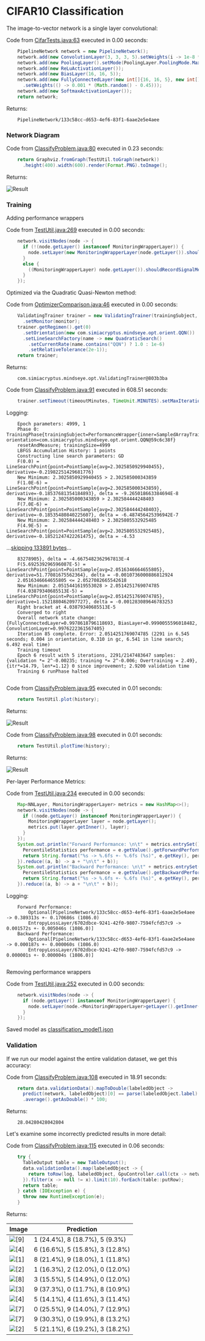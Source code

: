 # CIFAR10 Classification


The image-to-vector network is a single layer convolutional:

Code from [CifarTests.java:63](../../../../../../../../src/test/java/com/simiacryptus/mindseye/labs/matrix/CifarTests.java#L63) executed in 0.00 seconds: 
```java
    PipelineNetwork network = new PipelineNetwork();
    network.add(new ConvolutionLayer(3, 3, 3, 5).setWeights(i -> 1e-8 * (Math.random() - 0.5)));
    network.add(new PoolingLayer().setMode(PoolingLayer.PoolingMode.Max));
    network.add(new ReLuActivationLayer());
    network.add(new BiasLayer(16, 16, 5));
    network.add(new FullyConnectedLayer(new int[]{16, 16, 5}, new int[]{features})
      .setWeights(() -> 0.001 * (Math.random() - 0.45)));
    network.add(new SoftmaxActivationLayer());
    return network;
```

Returns: 

```
    PipelineNetwork/133c58cc-d653-4ef6-83f1-6aae2e5e4aee
```



### Network Diagram
Code from [ClassifyProblem.java:80](../../../../../../../../src/main/java/com/simiacryptus/mindseye/test/ClassifyProblem.java#L80) executed in 0.23 seconds: 
```java
    return Graphviz.fromGraph(TestUtil.toGraph(network))
      .height(400).width(600).render(Format.PNG).toImage();
```

Returns: 

![Result](etc/classification_test.80.png)



### Training
Adding performance wrappers

Code from [TestUtil.java:269](../../../../../../../../src/main/java/com/simiacryptus/mindseye/test/TestUtil.java#L269) executed in 0.00 seconds: 
```java
    network.visitNodes(node -> {
      if (!(node.getLayer() instanceof MonitoringWrapperLayer)) {
        node.setLayer(new MonitoringWrapperLayer(node.getLayer()).shouldRecordSignalMetrics(false));
      }
      else {
        ((MonitoringWrapperLayer) node.getLayer()).shouldRecordSignalMetrics(false);
      }
    });
```

Optimized via the Quadratic Quasi-Newton method:

Code from [OptimizerComparison.java:46](../../../../../../../../src/test/java/com/simiacryptus/mindseye/labs/matrix/OptimizerComparison.java#L46) executed in 0.00 seconds: 
```java
    ValidatingTrainer trainer = new ValidatingTrainer(trainingSubject, validationSubject)
      .setMonitor(monitor);
    trainer.getRegimen().get(0)
      .setOrientation(new com.simiacryptus.mindseye.opt.orient.QQN())
      .setLineSearchFactory(name -> new QuadraticSearch()
        .setCurrentRate(name.contains("QQN") ? 1.0 : 1e-6)
        .setRelativeTolerance(2e-1));
    return trainer;
```

Returns: 

```
    com.simiacryptus.mindseye.opt.ValidatingTrainer@803b3ba
```



Code from [ClassifyProblem.java:91](../../../../../../../../src/main/java/com/simiacryptus/mindseye/test/ClassifyProblem.java#L91) executed in 608.51 seconds: 
```java
    trainer.setTimeout(timeoutMinutes, TimeUnit.MINUTES).setMaxIterations(10000).run();
```
Logging: 
```
    Epoch parameters: 4999, 1
    Phase 0: TrainingPhase{trainingSubject=PerformanceWrapper{inner=SampledArrayTrainable{inner=ArrayTrainable{inner=com.simiacryptus.mindseye.eval.GpuTrainable@74e728cb}}}, orientation=com.simiacryptus.mindseye.opt.orient.QQN@59c6c38f}
    resetAndMeasure; trainingSize=4999
    LBFGS Accumulation History: 1 points
    Constructing line search parameters: GD
    F(0.0) = LineSearchPoint{point=PointSample{avg=2.3025850929940455}, derivative=-0.21982251429681776}
    New Minimum: 2.3025850929940455 > 2.302585000343859
    F(1.0E-6) = LineSearchPoint{point=PointSample{avg=2.302585000343859}, derivative=-0.18537681354184893}, delta = -9.265018663384694E-8
    New Minimum: 2.302585000343859 > 2.302584444248403
    F(7.0E-6) = LineSearchPoint{point=PointSample{avg=2.302584444248403}, derivative=-0.18535480840225607}, delta = -6.487456425396942E-7
    New Minimum: 2.302584444248403 > 2.3025805532925485
    F(4.9E-5) = LineSearchPoint{point=PointSample{avg=2.3025805532925485}, derivative=-0.18521247422261475}, delta = -4.53
```
...[skipping 133891 bytes](etc/6.txt)...
```
    83278905}, delta = -4.6675482362967813E-4
    F(5.692539296596087E-5) = LineSearchPoint{point=PointSample{avg=2.0516346664655805}, derivative=51.77081675562364}, delta = -0.0010736000886812924
    2.0516346664655805 <= 2.0527082665542618
    New Minimum: 2.0515441619553028 > 2.0514251769074785
    F(4.03879340685513E-5) = LineSearchPoint{point=PointSample{avg=2.0514251769074785}, derivative=1.1521880462097727}, delta = -0.001283089646783253
    Right bracket at 4.03879340685513E-5
    Converged to right
    Overall network state change: {FullyConnectedLayer=0.9978618796118693, BiasLayer=0.9990055596018482, ConvolutionLayer=0.9976222361567405}
    Iteration 85 complete. Error: 2.0514251769074785 (2291 in 6.545 seconds; 0.004 in orientation, 0.310 in gc, 6.541 in line search; 6.492 eval time)
    Training timeout
    Epoch 6 result with 5 iterations, 2291/2147483647 samples: {validation *= 2^-0.00235; training *= 2^-0.006; Overtraining = 2.49}, {itr*=14.79, len*=1.12} 0 since improvement; 2.9200 validation time
    Training 6 runPhase halted
    
```

Code from [ClassifyProblem.java:95](../../../../../../../../src/main/java/com/simiacryptus/mindseye/test/ClassifyProblem.java#L95) executed in 0.01 seconds: 
```java
    return TestUtil.plot(history);
```

Returns: 

![Result](etc/classification_test.81.png)



Code from [ClassifyProblem.java:98](../../../../../../../../src/main/java/com/simiacryptus/mindseye/test/ClassifyProblem.java#L98) executed in 0.01 seconds: 
```java
    return TestUtil.plotTime(history);
```

Returns: 

![Result](etc/classification_test.82.png)



Per-layer Performance Metrics:

Code from [TestUtil.java:234](../../../../../../../../src/main/java/com/simiacryptus/mindseye/test/TestUtil.java#L234) executed in 0.00 seconds: 
```java
    Map<NNLayer, MonitoringWrapperLayer> metrics = new HashMap<>();
    network.visitNodes(node -> {
      if ((node.getLayer() instanceof MonitoringWrapperLayer)) {
        MonitoringWrapperLayer layer = node.getLayer();
        metrics.put(layer.getInner(), layer);
      }
    });
    System.out.println("Forward Performance: \n\t" + metrics.entrySet().stream().map(e -> {
      PercentileStatistics performance = e.getValue().getForwardPerformance();
      return String.format("%s -> %.6fs +- %.6fs (%s)", e.getKey(), performance.getMean(), performance.getStdDev(), performance.getCount());
    }).reduce((a, b) -> a + "\n\t" + b));
    System.out.println("Backward Performance: \n\t" + metrics.entrySet().stream().map(e -> {
      PercentileStatistics performance = e.getValue().getBackwardPerformance();
      return String.format("%s -> %.6fs +- %.6fs (%s)", e.getKey(), performance.getMean(), performance.getStdDev(), performance.getCount());
    }).reduce((a, b) -> a + "\n\t" + b));
```
Logging: 
```
    Forward Performance: 
    	Optional[PipelineNetwork/133c58cc-d653-4ef6-83f1-6aae2e5e4aee -> 0.389313s +- 0.170686s (1086.0)
    	EntropyLossLayer/6702dbce-9241-42f0-9807-7594fcfd57c9 -> 0.001572s +- 0.005046s (1086.0)]
    Backward Performance: 
    	Optional[PipelineNetwork/133c58cc-d653-4ef6-83f1-6aae2e5e4aee -> 0.000187s +- 0.000060s (1086.0)
    	EntropyLossLayer/6702dbce-9241-42f0-9807-7594fcfd57c9 -> 0.000001s +- 0.000004s (1086.0)]
    
```

Removing performance wrappers

Code from [TestUtil.java:252](../../../../../../../../src/main/java/com/simiacryptus/mindseye/test/TestUtil.java#L252) executed in 0.00 seconds: 
```java
    network.visitNodes(node -> {
      if (node.getLayer() instanceof MonitoringWrapperLayer) {
        node.setLayer(node.<MonitoringWrapperLayer>getLayer().getInner());
      }
    });
```

Saved model as [classification_model1.json](etc/classification_model1.json)

### Validation
If we run our model against the entire validation dataset, we get this accuracy:

Code from [ClassifyProblem.java:108](../../../../../../../../src/main/java/com/simiacryptus/mindseye/test/ClassifyProblem.java#L108) executed in 18.91 seconds: 
```java
    return data.validationData().mapToDouble(labeledObject ->
      predict(network, labeledObject)[0] == parse(labeledObject.label) ? 1 : 0)
      .average().getAsDouble() * 100;
```

Returns: 

```
    28.04280428042804
```



Let's examine some incorrectly predicted results in more detail:

Code from [ClassifyProblem.java:115](../../../../../../../../src/main/java/com/simiacryptus/mindseye/test/ClassifyProblem.java#L115) executed in 0.06 seconds: 
```java
    try {
      TableOutput table = new TableOutput();
      data.validationData().map(labeledObject -> {
        return toRow(log, labeledObject, GpuController.call(ctx -> network.eval(ctx, labeledObject.data)).getData().get(0).getData());
      }).filter(x -> null != x).limit(10).forEach(table::putRow);
      return table;
    } catch (IOException e) {
      throw new RuntimeException(e);
    }
```

Returns: 

Image | Prediction
----- | ----------
![[9]](etc/classification_test.83.png) | 1 (24.4%), 8 (18.7%), 5 (9.3%) 
![[4]](etc/classification_test.84.png) | 6 (16.6%), 5 (15.8%), 3 (12.8%)
![[1]](etc/classification_test.85.png) | 8 (21.4%), 9 (18.0%), 1 (11.8%)
![[2]](etc/classification_test.86.png) | 1 (16.3%), 2 (12.0%), 0 (12.0%)
![[8]](etc/classification_test.87.png) | 3 (15.5%), 5 (14.9%), 0 (12.0%)
![[3]](etc/classification_test.88.png) | 9 (37.3%), 0 (11.7%), 8 (10.9%)
![[4]](etc/classification_test.89.png) | 5 (14.1%), 4 (11.6%), 3 (11.4%)
![[7]](etc/classification_test.90.png) | 0 (25.5%), 9 (14.0%), 7 (12.9%)
![[7]](etc/classification_test.91.png) | 9 (30.3%), 0 (19.9%), 8 (13.2%)
![[2]](etc/classification_test.92.png) | 5 (21.1%), 6 (19.2%), 3 (18.2%)




